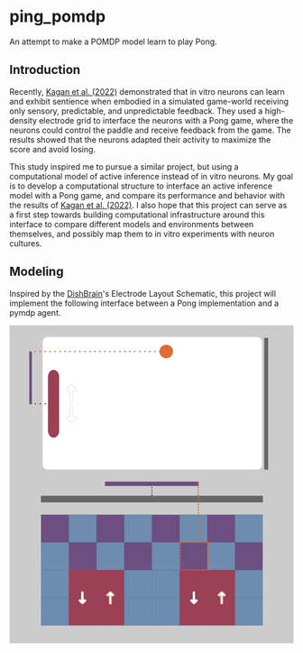 # ping_pomdp
An attempt to make a POMDP model learn to play Pong. 

## Introduction 
Recently, [Kagan et al. (2022)][kagan2022] demonstrated that in vitro neurons can learn and exhibit sentience when embodied in a simulated game-world receiving only sensory, predictable, and unpredictable feedback. They used a high-density electrode grid to interface the neurons with a Pong game, where the neurons could control the paddle and receive feedback from the game. The results showed that the neurons adapted their activity to maximize the score and avoid losing.

This study inspired me to pursue a similar project, but using a computational model of active inference instead of in vitro neurons. My goal is to develop a computational structure to interface an active inference model with a Pong game, and compare its performance and behavior with the results of [Kagan et al. (2022)][kagan2022]. I also hope that this project can serve as a first step towards building computational infrastructure around this interface to compare different models and environments between themselves, and possibly map them to in vitro experiments with neuron cultures.

## Modeling

Inspired by the [DishBrain][dish_brain]'s Electrode Layout Schematic, this project will implement the following interface between a Pong implementation and a pymdp agent. 

![dish_pong_interface][dish_pong_interface]




[dish_brain]: https://www.sciencedirect.com/science/article/pii/S0896627322008066
[dish_pong_interface]: docs/dish_pong_interface.png

[kagan2022]: https://linkinghub.elsevier.com/retrieve/pii/S0896627322008066